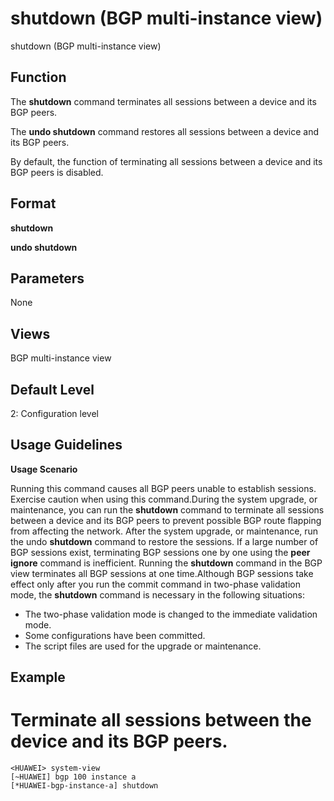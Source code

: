 shutdown (BGP multi-instance view)
==================================

shutdown (BGP multi-instance view)

Function
--------



The **shutdown** command terminates all sessions between a device and its BGP peers.

The **undo shutdown** command restores all sessions between a device and its BGP peers.



By default, the function of terminating all sessions between a device and its BGP peers is disabled.


Format
------

**shutdown**

**undo shutdown**


Parameters
----------

None

Views
-----

BGP multi-instance view


Default Level
-------------

2: Configuration level


Usage Guidelines
----------------

**Usage Scenario**

Running this command causes all BGP peers unable to establish sessions. Exercise caution when using this command.During the system upgrade, or maintenance, you can run the **shutdown** command to terminate all sessions between a device and its BGP peers to prevent possible BGP route flapping from affecting the network. After the system upgrade, or maintenance, run the undo **shutdown** command to restore the sessions. If a large number of BGP sessions exist, terminating BGP sessions one by one using the **peer ignore** command is inefficient. Running the **shutdown** command in the BGP view terminates all BGP sessions at one time.Although BGP sessions take effect only after you run the commit command in two-phase validation mode, the **shutdown** command is necessary in the following situations:

* The two-phase validation mode is changed to the immediate validation mode.
* Some configurations have been committed.
* The script files are used for the upgrade or maintenance.

Example
-------

# Terminate all sessions between the device and its BGP peers.
```
<HUAWEI> system-view
[~HUAWEI] bgp 100 instance a
[*HUAWEI-bgp-instance-a] shutdown

```